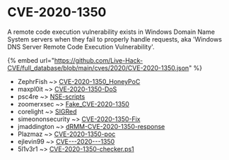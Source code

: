 # CVE-2020-1350

A remote code execution vulnerability exists in Windows Domain Name System servers when they fail to properly handle requests, aka 'Windows DNS Server Remote Code Execution Vulnerability'.

{% embed url="https://github.com/Live-Hack-CVE/full_database/blob/main/cves/2020/CVE-2020-1350.json" %}


* ZephrFish ~> [CVE-2020-1350_HoneyPoC](https://www.alice-snow.ru/2020/database/cve-2020-1350/cve-2020-1350_honeypoc-zephrfish)
* maxpl0it ~> [CVE-2020-1350-DoS](https://www.alice-snow.ru/2020/database/cve-2020-1350/cve-2020-1350-dos-maxpl0it)
* psc4re ~> [NSE-scripts](https://www.alice-snow.ru/2020/database/cve-2020-1350/nse-scripts-psc4re)
* zoomerxsec ~> [Fake_CVE-2020-1350](https://www.alice-snow.ru/2020/database/cve-2020-1350/fake_cve-2020-1350-zoomerxsec)
* corelight ~> [SIGRed](https://www.alice-snow.ru/2020/database/cve-2020-1350/sigred-corelight)
* simeononsecurity ~> [CVE-2020-1350-Fix](https://www.alice-snow.ru/2020/database/cve-2020-1350/cve-2020-1350-fix-simeononsecurity)
* jmaddington ~> [dRMM-CVE-2020-1350-response](https://www.alice-snow.ru/2020/database/cve-2020-1350/drmm-cve-2020-1350-response-jmaddington)
* Plazmaz ~> [CVE-2020-1350-poc](https://www.alice-snow.ru/2020/database/cve-2020-1350/cve-2020-1350-poc-plazmaz)
* ejlevin99 ~> [CVE---2020---1350](https://www.alice-snow.ru/2020/database/cve-2020-1350/cve---2020---1350-ejlevin99)
* 5l1v3r1 ~> [CVE-2020-1350-checker.ps1](https://www.alice-snow.ru/2020/database/cve-2020-1350/cve-2020-1350-checker.ps1-5l1v3r1)